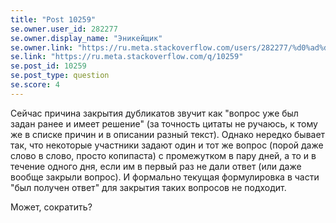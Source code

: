 ```yaml
---
title: "Post 10259"
se.owner.user_id: 282277
se.owner.display_name: "Эникейщик"
se.owner.link: "https://ru.meta.stackoverflow.com/users/282277/%d0%ad%d0%bd%d0%b8%d0%ba%d0%b5%d0%b9%d1%89%d0%b8%d0%ba"
se.link: "https://ru.meta.stackoverflow.com/q/10259"
se.post_id: 10259
se.post_type: question
se.score: 4
---
```

<p>Сейчас причина закрытия дубликатов звучит как "вопрос уже был задан ранее и имеет решение" (за точность цитаты не ручаюсь, к тому же в списке причин и в описании разный текст). Однако нередко бывает так, что некоторые участники задают один и тот же вопрос (порой даже слово в слово, просто копипаста) с промежутком в пару дней, а то и в течение одного дня, если им в первый раз не дали ответ (или даже вообще закрыли вопрос). И формально текущая формулировка в части "был получен ответ" для закрытия таких вопросов не подходит. </p>

<p>Может, сократить?</p>
